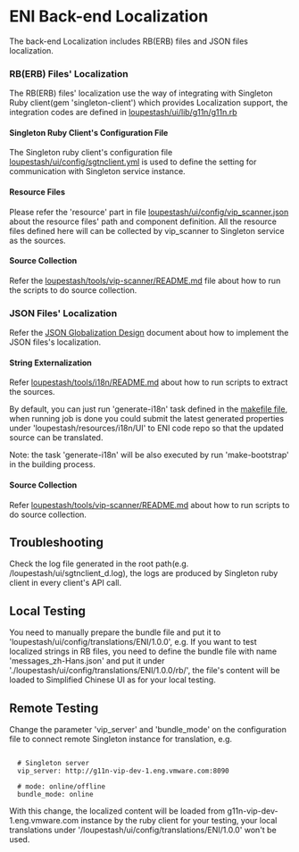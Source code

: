 # ENI Back-end Localization

The back-end Localization includes RB(ERB) files and JSON files localization.

### RB(ERB) Files' Localization

The RB(ERB) files' localization use the way of integrating with Singleton Ruby client(gem 'singleton-client') which provides Localization support, the integration codes are defined in [loupestash/ui/lib/g11n/g11n.rb](../ui/lib/g11n/g11n.rb)

#### Singleton Ruby Client's Configuration File

The Singleton ruby client's configuration file [loupestash/ui/config/sgtnclient.yml](../ui/config/sgtnclient.yml) is used to define the setting for communication with Singleton service instance.

#### Resource Files

Please refer the 'resource' part in file [loupestash/ui/config/vip_scanner.json](../ui/config/vip_scanner.json) about the resource files' path and component definition. All the resource files defined here will can be collected by vip_scanner to Singleton service as the sources.

#### Source Collection

Refer the [loupestash/tools/vip-scanner/README.md](../tools/vip-scanner/README.md) file about how to run the scripts to do source collection.

### JSON Files' Localization

Refer the [JSON Globalization Design](https://confluence.eng.vmware.com/display/GQ/2.2+DB%28JSON%29+Gobalization+Design) document about how to implement the JSON files's localization.

#### String Externalization

Refer [loupestash/tools/i18n/README.md](../tools/i18n/README.md) about how to run scripts to extract the sources.

By default, you can just run 'generate-i18n' task defined in the [makefile file](../ui/Makefile), when running job is done you could submit the latest generated properties under 'loupestash/resources/i18n/UI' to ENI code repo so that the updated source can be translated.

Note: the task 'generate-i18n' will be also executed by run 'make-bootstrap' in the building process.

#### Source Collection

Refer [loupestash/tools/vip-scanner/README.md](../tools/i18n/README.md) about how to run scripts to do source collection.

## Troubleshooting

Check the log file generated in the root path(e.g. /loupestash/ui/sgtnclient_d.log), the logs are produced by Singleton ruby client in every client's API call.

## Local Testing

You need to manually prepare the bundle file and put it to 'loupestash/ui/config/translations/ENI/1.0.0', e.g. If you want to test localized strings in RB files, you need to define the bundle file with name 'messages_zh-Hans.json' and put it under './loupestash/ui/config/translations/ENI/1.0.0/rb/', the file's content will be loaded to Simplified Chinese UI as for your local testing.


## Remote Testing

Change the parameter 'vip_server' and 'bundle_mode' on the configuration file to connect remote Singleton instance for translation, e.g.

```  

  # Singleton server
  vip_server: http://g11n-vip-dev-1.eng.vmware.com:8090

  # mode: online/offline
  bundle_mode: online

```  
With this change, the localized content will be loaded from g11n-vip-dev-1.eng.vmware.com instance by the ruby client for your testing, your local translations under '/loupestash/ui/config/translations/ENI/1.0.0' won't be used.